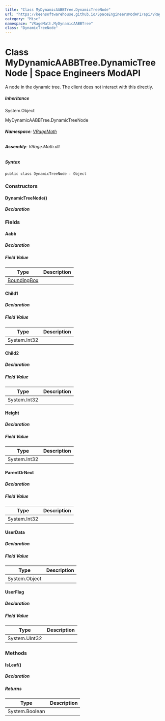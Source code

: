 ```yaml
---
title: "Class MyDynamicAABBTree.DynamicTreeNode"
url: "https://keensoftwarehouse.github.io/SpaceEngineersModAPI/api/VRageMath.MyDynamicAABBTree.DynamicTreeNode.html"
category: "Misc"
namespace: "VRageMath.MyDynamicAABBTree"
class: "DynamicTreeNode"
---
```


# Class MyDynamicAABBTree.DynamicTreeNode | Space Engineers ModAPI

A node in the dynamic tree. The client does not interact with this directly.

##### Inheritance

System.Object

MyDynamicAABBTree.DynamicTreeNode

###### **Namespace**: [VRageMath](https://keensoftwarehouse.github.io/SpaceEngineersModAPI/api/VRageMath.html)

###### **Assembly**: VRage.Math.dll

##### Syntax

```
public class DynamicTreeNode : Object
```

### Constructors

#### DynamicTreeNode()

##### Declaration

### Fields

#### Aabb

##### Declaration

##### Field Value

| Type | Description |
| --- | --- |
| [BoundingBox](https://keensoftwarehouse.github.io/SpaceEngineersModAPI/api/VRageMath.BoundingBox.html) |     |

#### Child1

##### Declaration

##### Field Value

| Type | Description |
| --- | --- |
| System.Int32 |     |

#### Child2

##### Declaration

##### Field Value

| Type | Description |
| --- | --- |
| System.Int32 |     |

#### Height

##### Declaration

##### Field Value

| Type | Description |
| --- | --- |
| System.Int32 |     |

#### ParentOrNext

##### Declaration

##### Field Value

| Type | Description |
| --- | --- |
| System.Int32 |     |

#### UserData

##### Declaration

##### Field Value

| Type | Description |
| --- | --- |
| System.Object |     |

#### UserFlag

##### Declaration

##### Field Value

| Type | Description |
| --- | --- |
| System.UInt32 |     |

### Methods

#### IsLeaf()

##### Declaration

##### Returns

| Type | Description |
| --- | --- |
| System.Boolean |     |